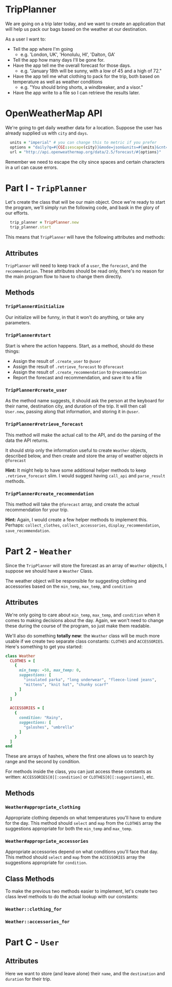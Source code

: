 # TripPlanner

We are going on a trip later today, and we want to create an application that will help us pack our bags based on the weather at our destination.  

As a user I want to:
  - Tell the app where I'm going
    - e.g. 'London, UK', 'Honolulu, HI', 'Dalton, GA'
  - Tell the app how many days I'll be gone for.
  - Have the app tell me the overall forecast for those days.
    - e.g. "January 18th will be sunny, with a low of 45 and a high of 72."
  - Have the app tell me what clothing to pack for the trip, both based on temperature as well as weather conditions
    - e.g. "You should bring shorts, a windbreaker, and a visor."
  - Have the app write to a file so I can retrieve the results later.

# OpenWeatherMap API

We're going to get daily weather data for a location. Suppose the user has already supplied us with `city` and `days`.

```ruby
  units = "imperial" # you can change this to metric if you prefer
  options = "daily?q=#{CGI::escape(city)}&mode=json&units=#{units}&cnt=#{days}"
  url = "http://api.openweathermap.org/data/2.5/forecast/#{options}"
```

Remember we need to escape the city since spaces and certain characters in a url can cause errors.

# Part I - `TripPlanner`

Let's create the class that will be our main object.  Once we're ready to start the program, we'll simply run the following code, and bask in the glory of our efforts.

```ruby
  trip_planner = TripPlanner.new
  trip_planner.start
```

This means that `TripPlanner` will have the following attributes and methods:

## Attributes
`TripPlanner` will need to keep track of a `user`, the `forecast`, and the `recommendation`.  These attributes should be read only, there's no reason for the main program flow to have to change them directly.

## Methods

### `TripPlanner#initialize`
Our initialize will be funny, in that it won't do anything, or take any parameters.

### `TripPlanner#start`
Start is where the action happens.  Start, as a method, should do these things:
  - Assign the result of `.create_user` to `@user`
  - Assign the result of `.retrieve_forecast` to `@forecast`
  - Assign the result of `.create_recommendation` to `@recommendation`
  - Report the forecast and recommendation, and save it to a file

### `TripPlanner#create_user`
As the method name suggests, it should ask the person at the keyboard for their name, destination city, and duration of the trip.  It will then call `User.new`, passing along that information, and storing it in `@user`.

### `TripPlanner#retrieve_forecast`
This method will make the actual call to the API, and do the parsing of the data the API returns.  

It should strip only the information useful to create `Weather` objects, described below, and then create and store the array of weather objects in `@forecast`

**Hint:** It might help to have some additional helper methods to keep `.retrieve_forecast` slim.  I would suggest having `call_api` and `parse_result` methods.

### `TripPlanner#create_recommendation`
This method will take the `@forecast` array, and create the actual recommendation for your trip.  

**Hint:** Again, I would create a few helper methods to implement this.  Perhaps: `collect_clothes`, `collect_accessories`, `display_recommendation`, `save_recommendation`.

# Part 2 - `Weather`

Since the `TripPlanner` will store the forecast as an array of `Weather` objects, I suppose we should have a `Weather` Class.

The weather object will be responsible for suggesting clothing and accessories based on the `min_temp`, `max_temp`, and `condition`

## Attributes

We're only going to care about `min_temp`, `max_temp`, and `condition` when it comes to making decisions about the day.  Again, we won't need to change these during the course of the program, so just make them readable.

We'll also do something **totally new**: the `Weather` class will be much more usable if we create two separate class constants: `CLOTHES` and `ACCESSORIES`.  Here's something to get you started:  

```ruby
class Weather
  CLOTHES = [
    {
      min_temp: -50, max_temp: 0,
      suggestions: [
        "insulated parka", "long underwear", "fleece-lined jeans",
        "mittens", "knit hat", "chunky scarf"
      ]
    }
  ]

  ACCESSORIES = [
    {
      condition: "Rainy",
      suggestions: [
        "galoshes", "umbrella"
      ]
    }
  ]
end
```

These are arrays of hashes, where the first one allows us to search by range and the second by condition.  

For methods inside the class, you can just access these constants as written: `ACCESSORIES[0][:condition]` or `CLOTHES[0][:suggestions]`, etc.

## Methods

### `Weather#appropriate_clothing`
Appropriate clothing depends on what temperatures you'll have to endure for the day.  This method should `select` and `map` from the `CLOTHES` array the suggestions appropriate for both the `min_temp` and `max_temp`.

### `Weather#appropriate_accessories`
Appropriate accessories depend on what conditions you'll face that day.  This method should `select` and `map` from the `ACCESSORIES` array the suggestions appropriate for `condition`.

## Class Methods

To make the previous two methods easier to implement, let's create two class level methods to do the actual lookup with our constants:

### `Weather::clothing_for`

### `Weather::accessories_for`

# Part C - `User`

## Attributes
Here we want to store (and leave alone) their `name`, and the `destination` and `duration` for their trip.
